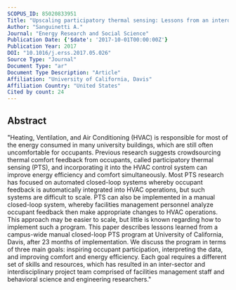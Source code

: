 ```yaml
---
SCOPUS_ID: 85020833951
Title: "Upscaling participatory thermal sensing: Lessons from an interdisciplinary case study at University of California for improving campus efficiency and comfort"
Author: "Sanguinetti A."
Journal: "Energy Research and Social Science"
Publication Date: {'$date': '2017-10-01T00:00:00Z'}
Publication Year: 2017
DOI: "10.1016/j.erss.2017.05.026"
Source Type: "Journal"
Document Type: "ar"
Document Type Description: "Article"
Affiliation: "University of California, Davis"
Affiliation Country: "United States"
Cited by count: 24
---
```


## Abstract
"Heating, Ventilation, and Air Conditioning (HVAC) is responsible for most of the energy consumed in many university buildings, which are still often uncomfortable for occupants. Previous research suggests crowdsourcing thermal comfort feedback from occupants, called participatory thermal sensing (PTS), and incorporating it into the HVAC control system can improve energy efficiency and comfort simultaneously. Most PTS research has focused on automated closed-loop systems whereby occupant feedback is automatically integrated into HVAC operations, but such systems are difficult to scale. PTS can also be implemented in a manual closed-loop system, whereby facilities management personnel analyze occupant feedback then make appropriate changes to HVAC operations. This approach may be easier to scale, but little is known regarding how to implement such a program. This paper describes lessons learned from a campus-wide manual closed-loop PTS program at University of California, Davis, after 23 months of implementation. We discuss the program in terms of three main goals: inspiring occupant participation, interpreting the data, and improving comfort and energy efficiency. Each goal requires a different set of skills and resources, which has resulted in an inter-sector and interdisciplinary project team comprised of facilities management staff and behavioral science and engineering researchers."

